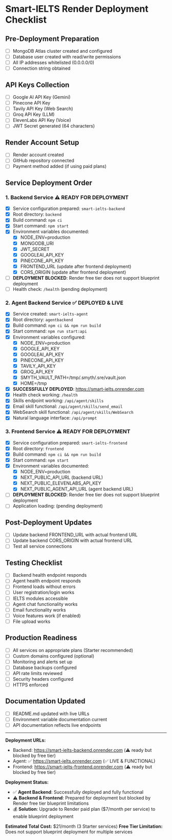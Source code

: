 # Smart-IELTS Render Deployment Checklist

## Pre-Deployment Preparation
- [ ] MongoDB Atlas cluster created and configured
- [ ] Database user created with read/write permissions
- [ ] All IP addresses whitelisted (0.0.0.0/0)
- [ ] Connection string obtained

## API Keys Collection
- [ ] Google AI API Key (Gemini)
- [ ] Pinecone API Key  
- [ ] Tavily API Key (Web Search)
- [ ] Groq API Key (LLM)
- [ ] ElevenLabs API Key (Voice)
- [ ] JWT Secret generated (64 characters)

## Render Account Setup
- [ ] Render account created
- [ ] GitHub repository connected
- [ ] Payment method added (if using paid plans)

## Service Deployment Order

### 1. Backend Service ⚠️ **READY FOR DEPLOYMENT**
- [x] Service configuration prepared: `smart-ielts-backend`
- [x] Root directory: `backend`
- [x] Build command: `npm ci`
- [x] Start command: `npm start`
- [x] Environment variables documented:
  - [x] NODE_ENV=production
  - [x] MONGODB_URI
  - [x] JWT_SECRET
  - [x] GOOGLEAI_API_KEY
  - [x] PINECONE_API_KEY
  - [x] FRONTEND_URL (update after frontend deployment)
  - [x] CORS_ORIGIN (update after frontend deployment)
- [ ] **DEPLOYMENT BLOCKED**: Render free tier does not support blueprint deployment
- [ ] Health check: `/health` (pending deployment)

### 2. Agent Backend Service ✅ **DEPLOYED & LIVE**
- [x] Service created: `smart-ielts-agent`
- [x] Root directory: `agentbackend`
- [x] Build command: `npm ci && npm run build`
- [x] Start command: `npm run start:api`
- [x] Environment variables configured:
  - [x] NODE_ENV=production
  - [x] GOOGLE_API_KEY
  - [x] GOOGLEAI_API_KEY
  - [x] PINECONE_API_KEY
  - [x] TAVILY_API_KEY
  - [x] GROQ_API_KEY
  - [x] SMYTH_VAULT_PATH=/tmp/.smyth/.sre/vault.json
  - [x] HOME=/tmp
- [x] **SUCCESSFULLY DEPLOYED**: https://smart-ielts.onrender.com
- [x] Health check working: `/health`
- [x] Skills endpoint working: `/api/agent/skills`
- [x] Email skill functional: `/api/agent/skills/send_email`
- [x] WebSearch skill functional: `/api/agent/skills/WebSearch`
- [x] Natural language interface: `/api/prompt`

### 3. Frontend Service ⚠️ **READY FOR DEPLOYMENT**
- [x] Service configuration prepared: `smart-ielts-frontend`
- [x] Root directory: `frontend`
- [x] Build command: `npm ci && npm run build`
- [x] Start command: `npm start`
- [x] Environment variables documented:
  - [x] NODE_ENV=production
  - [x] NEXT_PUBLIC_API_URL (backend URL)
  - [x] NEXT_PUBLIC_ELEVENLABS_API_KEY
  - [x] NEXT_PUBLIC_AGENT_API_URL (agent backend URL)
- [ ] **DEPLOYMENT BLOCKED**: Render free tier does not support blueprint deployment
- [ ] Application loading: (pending deployment)

## Post-Deployment Updates
- [ ] Update backend FRONTEND_URL with actual frontend URL
- [ ] Update backend CORS_ORIGIN with actual frontend URL
- [ ] Test all service connections

## Testing Checklist
- [ ] Backend health endpoint responds
- [ ] Agent health endpoint responds  
- [ ] Frontend loads without errors
- [ ] User registration/login works
- [ ] IELTS modules accessible
- [ ] Agent chat functionality works
- [ ] Email functionality works
- [ ] Voice features work (if enabled)
- [ ] File upload works

## Production Readiness
- [ ] All services on appropriate plans (Starter recommended)
- [ ] Custom domains configured (optional)
- [ ] Monitoring and alerts set up
- [ ] Database backups configured
- [ ] API rate limits reviewed
- [ ] Security headers configured
- [ ] HTTPS enforced

## Documentation Updated
- [ ] README.md updated with live URLs
- [ ] Environment variable documentation current
- [ ] API documentation reflects live endpoints

---

**Deployment URLs:**
- Backend: https://smart-ielts-backend.onrender.com (⚠️ ready but blocked by free tier)
- Agent: ✅ https://smart-ielts.onrender.com (✅ LIVE & FUNCTIONAL)
- Frontend: https://smart-ielts-frontend.onrender.com (⚠️ ready but blocked by free tier)

**Deployment Status:**
- ✅ **Agent Backend**: Successfully deployed and fully functional
- ⚠️ **Backend & Frontend**: Prepared for deployment but blocked by Render free tier blueprint limitations
- 💰 **Solution**: Upgrade to Render paid plan ($7/month per service) to enable blueprint deployment

**Estimated Total Cost:** $21/month (3 Starter services)
**Free Tier Limitation:** Does not support blueprint deployment for multiple services